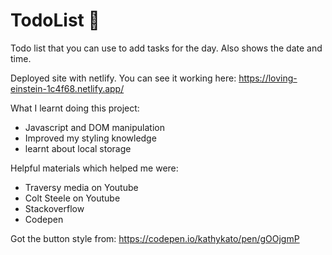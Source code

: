 # TodoList 📝
Todo list that you can use to add tasks for the day. Also shows the date and time.

Deployed site with netlify. You can see it working here:
https://loving-einstein-1c4f68.netlify.app/

What I learnt doing this project:
- Javascript and DOM manipulation
- Improved my styling knowledge
- learnt about local storage

Helpful materials which helped me were:
- Traversy media on Youtube
- Colt Steele on Youtube
- Stackoverflow
- Codepen

Got the button style from:
https://codepen.io/kathykato/pen/gOOjgmP
